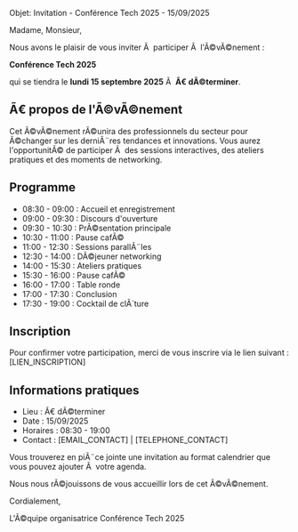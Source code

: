 ﻿Objet: Invitation - Conférence Tech 2025 - 15/09/2025

Madame, Monsieur,

Nous avons le plaisir de vous inviter Ã  participer Ã  l'Ã©vÃ©nement :

**Conférence Tech 2025**

qui se tiendra le **lundi 15 septembre 2025** Ã  **Ã€ dÃ©terminer**.

## Ã€ propos de l'Ã©vÃ©nement

Cet Ã©vÃ©nement rÃ©unira des professionnels du secteur pour Ã©changer sur les derniÃ¨res tendances et innovations. Vous aurez l'opportunitÃ© de participer Ã  des sessions interactives, des ateliers pratiques et des moments de networking.

## Programme

- 08:30 - 09:00 : Accueil et enregistrement
- 09:00 - 09:30 : Discours d'ouverture
- 09:30 - 10:30 : PrÃ©sentation principale
- 10:30 - 11:00 : Pause cafÃ©
- 11:00 - 12:30 : Sessions parallÃ¨les
- 12:30 - 14:00 : DÃ©jeuner networking
- 14:00 - 15:30 : Ateliers pratiques
- 15:30 - 16:00 : Pause cafÃ©
- 16:00 - 17:00 : Table ronde
- 17:00 - 17:30 : Conclusion
- 17:30 - 19:00 : Cocktail de clÃ´ture

## Inscription

Pour confirmer votre participation, merci de vous inscrire via le lien suivant :
[LIEN_INSCRIPTION]

## Informations pratiques

- Lieu : Ã€ dÃ©terminer
- Date : 15/09/2025
- Horaires : 08:30 - 19:00
- Contact : [EMAIL_CONTACT] | [TELEPHONE_CONTACT]

Vous trouverez en piÃ¨ce jointe une invitation au format calendrier que vous pouvez ajouter Ã  votre agenda.

Nous nous rÃ©jouissons de vous accueillir lors de cet Ã©vÃ©nement.

Cordialement,

L'Ã©quipe organisatrice
Conférence Tech 2025
